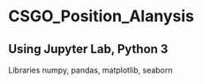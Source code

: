 # CSGO_Position_Alanysis

## Using Jupyter Lab, Python 3
Libraries numpy, pandas, matplotlib, seaborn

